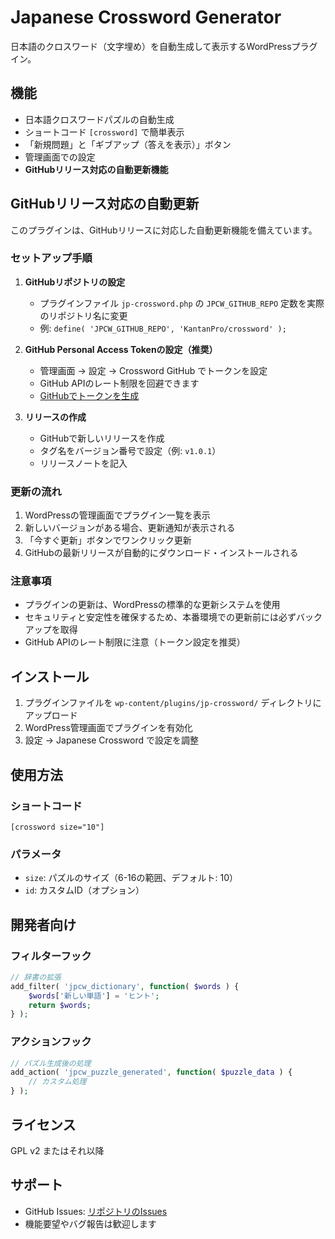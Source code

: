 # Japanese Crossword Generator

日本語のクロスワード（文字埋め）を自動生成して表示するWordPressプラグイン。

## 機能

- 日本語クロスワードパズルの自動生成
- ショートコード `[crossword]` で簡単表示
- 「新規問題」と「ギブアップ（答えを表示）」ボタン
- 管理画面での設定
- **GitHubリリース対応の自動更新機能**

## GitHubリリース対応の自動更新

このプラグインは、GitHubリリースに対応した自動更新機能を備えています。

### セットアップ手順

1. **GitHubリポジトリの設定**
   - プラグインファイル `jp-crossword.php` の `JPCW_GITHUB_REPO` 定数を実際のリポジトリ名に変更
   - 例: `define( 'JPCW_GITHUB_REPO', 'KantanPro/crossword' );`

2. **GitHub Personal Access Tokenの設定（推奨）**
   - 管理画面 → 設定 → Crossword GitHub でトークンを設定
   - GitHub APIのレート制限を回避できます
   - [GitHubでトークンを生成](https://github.com/settings/tokens)

3. **リリースの作成**
   - GitHubで新しいリリースを作成
   - タグ名をバージョン番号で設定（例: `v1.0.1`）
   - リリースノートを記入

### 更新の流れ

1. WordPressの管理画面でプラグイン一覧を表示
2. 新しいバージョンがある場合、更新通知が表示される
3. 「今すぐ更新」ボタンでワンクリック更新
4. GitHubの最新リリースが自動的にダウンロード・インストールされる

### 注意事項

- プラグインの更新は、WordPressの標準的な更新システムを使用
- セキュリティと安定性を確保するため、本番環境での更新前には必ずバックアップを取得
- GitHub APIのレート制限に注意（トークン設定を推奨）

## インストール

1. プラグインファイルを `wp-content/plugins/jp-crossword/` ディレクトリにアップロード
2. WordPress管理画面でプラグインを有効化
3. 設定 → Japanese Crossword で設定を調整

## 使用方法

### ショートコード

```
[crossword size="10"]
```

### パラメータ

- `size`: パズルのサイズ（6-16の範囲、デフォルト: 10）
- `id`: カスタムID（オプション）

## 開発者向け

### フィルターフック

```php
// 辞書の拡張
add_filter( 'jpcw_dictionary', function( $words ) {
    $words['新しい単語'] = 'ヒント';
    return $words;
} );
```

### アクションフック

```php
// パズル生成後の処理
add_action( 'jpcw_puzzle_generated', function( $puzzle_data ) {
    // カスタム処理
} );
```

## ライセンス

GPL v2 またはそれ以降

## サポート

- GitHub Issues: [リポジトリのIssues](https://github.com/KantanPro/crossword/issues)
- 機能要望やバグ報告は歓迎します

